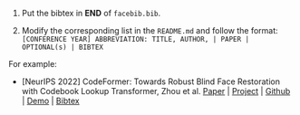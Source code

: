 1. Put the bibtex in **END** of `facebib.bib`. 
   
2. Modify the corresponding list in the `README.md` and follow the format:
`[CONFERENCE YEAR] ABBREVIATION: TITLE, AUTHOR, | PAPER | OPTIONAL(s) | BIBTEX`
  
For example:
- [NeurIPS 2022] CodeFormer: Towards Robust Blind Face Restoration with Codebook Lookup Transformer, Zhou et al. [Paper](https://arxiv.org/abs/2206.11253) | [Project](https://shangchenzhou.com/projects/CodeFormer/) | [Github](https://github.com/sczhou/CodeFormer) | [Demo](https://huggingface.co/spaces/sczhou/CodeFormer) | [Bibtex](./facebib.bib#L1-L6)